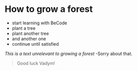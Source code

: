 # How to grow a forest
- start learning with BeCode
- plant a tree
- plant another tree
- and another one
- continue until satisfied

*This is a text unrelevant to growing a forest*
-Sorry about that.
>Good luck Vadym!
